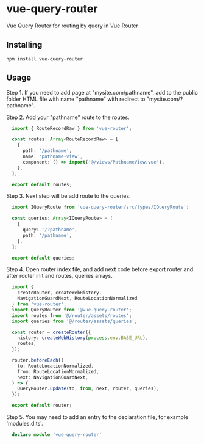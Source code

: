 # vue-query-router
Vue Query Router for routing by query in Vue Router

## Installing

`npm install vue-query-router`

## Usage

Step 1.
If you need to add page at "mysite.com/pathname",
add to the public folder HTML file with name "pathname"
with redirect to "mysite.com/?pathname".

Step 2.
Add your "pathname" route to the routes.

```ts
  import { RouteRecordRaw } from 'vue-router';

  const routes: Array<RouteRecordRaw> = [
    {
      path: '/pathname',
      name: 'pathname-view',
      component: () => import('@/views/PathnameView.vue'),
    },
  ];

  export default routes;
```

Step 3.
Next step will be add route to the queries.

```ts
  import IQueryRoute from 'vue-query-router/src/types/IQueryRoute';

  const queries: Array<IQueryRoute> = [
    {
      query: '/?pathname',
      path: '/pathname',
    },
  ];

  export default queries;
```

Step 4.
Open router index file, and add next code before export router
and after router init and routes, queries arrays.

```ts
  import {
    createRouter, createWebHistory,
    NavigationGuardNext, RouteLocationNormalized
  } from 'vue-router';
  import QueryRouter from '@vue-query-router';
  import routes from '@/router/assets/routes';
  import queries from '@/router/assets/queries';

  const router = createRouter({
    history: createWebHistory(process.env.BASE_URL),
    routes,
  });

  router.beforeEach((
    to: RouteLocationNormalized,
    from: RouteLocationNormalized,
    next: NavigationGuardNext,
  ) => {
    QueryRouter.update(to, from, next, router, queries);
  });

  export default router;
```

Step 5.
You may need to add an entry to the declaration file, for example 'modules.d.ts'.

```ts
  declare module 'vue-query-router'
```
